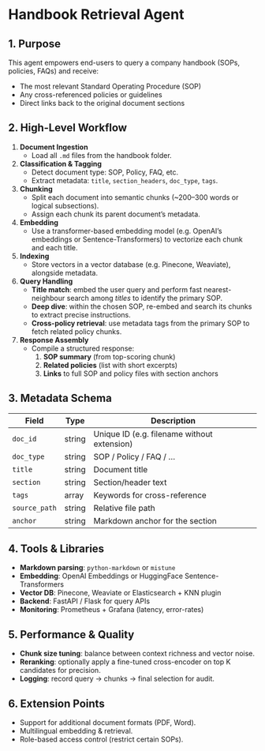 # Handbook Retrieval Agent

## 1. Purpose  
This agent empowers end-users to query a company handbook (SOPs, policies, FAQs) and receive:  
- The most relevant Standard Operating Procedure (SOP)  
- Any cross-referenced policies or guidelines  
- Direct links back to the original document sections  

## 2. High-Level Workflow  
1. **Document Ingestion**  
   - Load all `.md` files from the handbook folder.  
2. **Classification & Tagging**  
   - Detect document type: SOP, Policy, FAQ, etc.  
   - Extract metadata: `title`, `section_headers`, `doc_type`, `tags`.  
3. **Chunking**  
   - Split each document into semantic chunks (~200–300 words or logical subsections).  
   - Assign each chunk its parent document’s metadata.  
4. **Embedding**  
   - Use a transformer-based embedding model (e.g. OpenAI’s embeddings or Sentence-Transformers) to vectorize each chunk and each title.  
5. **Indexing**  
   - Store vectors in a vector database (e.g. Pinecone, Weaviate), alongside metadata.  
6. **Query Handling**  
   - **Title match**: embed the user query and perform fast nearest-neighbour search among *titles* to identify the primary SOP.  
   - **Deep dive**: within the chosen SOP, re-embed and search its chunks to extract precise instructions.  
   - **Cross-policy retrieval**: use metadata tags from the primary SOP to fetch related policy chunks.  
7. **Response Assembly**  
   - Compile a structured response:  
     1. **SOP summary** (from top-scoring chunk)  
     2. **Related policies** (list with short excerpts)  
     3. **Links** to full SOP and policy files with section anchors  

## 3. Metadata Schema  
| Field             | Type   | Description                                 |
|-------------------|--------|---------------------------------------------|
| `doc_id`          | string | Unique ID (e.g. filename without extension) |
| `doc_type`        | string | SOP / Policy / FAQ / …                      |
| `title`           | string | Document title                              |
| `section`         | string | Section/header text                         |
| `tags`            | array  | Keywords for cross-reference                 |
| `source_path`     | string | Relative file path                          |
| `anchor`          | string | Markdown anchor for the section             |

## 4. Tools & Libraries  
- **Markdown parsing**: `python-markdown` or `mistune`  
- **Embedding**: OpenAI Embeddings or HuggingFace Sentence-Transformers  
- **Vector DB**: Pinecone, Weaviate or Elasticsearch + KNN plugin  
- **Backend**: FastAPI / Flask for query APIs  
- **Monitoring**: Prometheus + Grafana (latency, error-rates)  

## 5. Performance & Quality  
- **Chunk size tuning**: balance between context richness and vector noise.  
- **Reranking**: optionally apply a fine-tuned cross-encoder on top K candidates for precision.  
- **Logging**: record query → chunks → final selection for audit.  

## 6. Extension Points  
- Support for additional document formats (PDF, Word).  
- Multilingual embedding & retrieval.  
- Role-based access control (restrict certain SOPs).  


